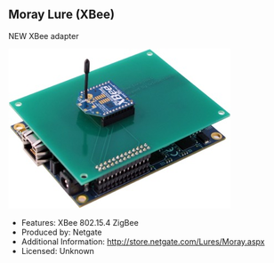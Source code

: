 ## Moray Lure (XBee)

NEW XBee adapter

![Moray Lure](pages/moray-lure/ZigBee_Lure_Medium.jpeg)

- Features: XBee 802.15.4 ZigBee
- Produced by: Netgate
- Additional Information: http://store.netgate.com/Lures/Moray.aspx
- Licensed: Unknown
